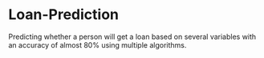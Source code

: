 # Loan-Prediction
Predicting whether a person will get a loan based on several variables with an accuracy of almost 80% using multiple algorithms.
